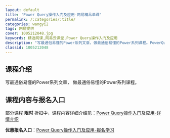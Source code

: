 ```yaml
---
layout: default
title: 'Power Query操作入门及应用-网易精品单课'
permalink: /:categories/:title/
categories: wangyi2
tags: 网易提供
cover: 1005212048.jpg
keywords: 精选网课,网易云课堂,Power Query操作入门及应用
description: "写最通俗易懂的Power系列文章，做最通俗易懂的Power系列课程。PowerQuery操作入门及应用"
classid: 1005212048
---
```


## 课程介绍

写最通俗易懂的Power系列文章，
做最通俗易懂的Power系列课程。

## 课程内容与报名入口

部分课程 **限时** 折扣中，课程内容详细介绍见：[Power Query操作入门及应用-详情介绍](https://study.163.com/course/introduction/1005212048.htm?share=1&shareId=1025206652&utm_campaign=share&utm_medium=iphoneShare&utm_source=&utm_u=1025206652)

**优惠报名入口**：[Power Query操作入门及应用-报名学习](https://study.163.com/course/introduction/1005212048.htm?share=1&shareId=1025206652&utm_campaign=share&utm_medium=iphoneShare&utm_source=&utm_u=1025206652)

